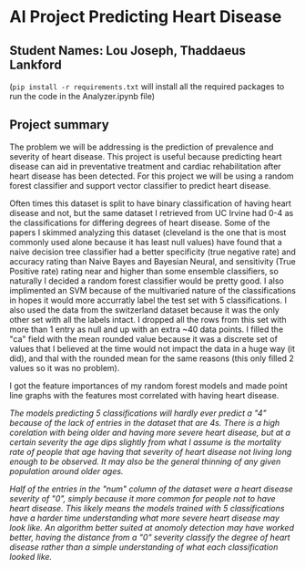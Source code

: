 # AI Project Predicting Heart Disease
## Student Names: Lou Joseph,  Thaddaeus Lankford

(`pip install -r requirements.txt` will install all the required packages to run the code in the Analyzer.ipynb file)

## Project summary
The problem we will be addressing is the prediction of prevalence and severity of heart disease. This project is useful because predicting heart disease can aid in preventative treatment and cardiac rehabilitation after heart disease has been detected. For this project we will be using a random forest classifier and support vector classifier to predict heart disease.

Often times this dataset is split to have binary classification of having heart disease and not, but the same dataset I retrieved from UC Irvine had 0-4 as the classifications for differing degrees of heart disease. Some of the papers I skimmed analyzing this dataset (cleveland is the one that is most commonly used alone because it has least null values) have found that a naive decision tree classifier had a better specificity (true
negative rate) and accuracy rating than Naive Bayes and Bayesian Neural, and sensitivity (True
Positive rate) rating near and higher than some ensemble classifiers, so naturally I decided a random forest classifier would be pretty good. 
I also implimented an SVM because of the multivaried nature of the classifications in hopes it would more accurratly label the test set with 5 classifications.
I also used the data from the switzerland dataset because it was the only other set with all the labels intact. I dropped all the rows from this set with more than 1 entry as null and up with an extra ~40 data points. I filled the "ca" field with the mean rounded value because it was a discrete set of values that I believed at the time would not impact the data in a huge way (it did), and thal with the rounded mean for the same reasons (this only filled 2 values so it was no problem).

I got the feature importances of my random forest models and made point line graphs with the features most correlated with having heart disease. 

*The models predicting 5 classifications will hardly ever predict a "4" because of the lack of entries in the dataset that are 4s. There is a high corelation with being older and having more severe heart disease, but at a certain severity the age dips slightly from what I assume is the mortality rate of people that age having that severity of heart disease not living long enough to be observed. It may also be the general thinning of any given population around older ages.*

*Half of the entries in the "num" column of the dataset were a heart disease severity of "0", simply because it more common for people not to have heart disease. This likely means the models trained with 5 classifications have a harder time understanding what more severe heart disease may look like. An algorithm better suited at anomoly detection may have worked better, having the distance from a "0" severity classify the degree of heart disease rather than a simple understanding of what each classification looked like.*
